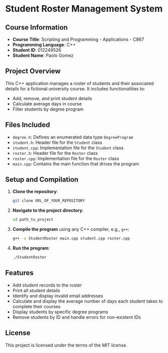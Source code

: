 # Student Roster Management System

## Course Information
- **Course Title**: Scripting and Programming - Applications - C867
- **Programming Language**: C++
- **Student ID**: 012249526
- **Student Name**: Paolo Gomez

## Project Overview
This C++ application manages a roster of students and their associated details for a fictional university course. It includes functionalities to:
- Add, remove, and print student details
- Calculate average days in course
- Filter students by degree program

## Files Included
- `degree.h`: Defines an enumerated data type `DegreeProgram`
- `student.h`: Header file for the `Student` class
- `student.cpp`: Implementation file for the `Student` class
- `roster.h`: Header file for the `Roster` class
- `roster.cpp`: Implementation file for the `Roster` class
- `main.cpp`: Contains the main function that drives the program

## Setup and Compilation
1. **Clone the repository**:
   ```bash
   git clone URL_OF_YOUR_REPOSITORY
   ```
2. **Navigate to the project directory**:
   ```bash
   cd path_to_project
   ```
3. **Compile the program** using any C++ compiler, e.g., `g++`:
   ```bash
   g++ -o StudentRoster main.cpp student.cpp roster.cpp
   ```
4. **Run the program**:
   ```bash
   ./StudentRoster
   ```

## Features
- Add student records to the roster
- Print all student details
- Identify and display invalid email addresses
- Calculate and display the average number of days each student takes to complete their courses
- Display students by specific degree programs
- Remove students by ID and handle errors for non-existent IDs

## License
This project is licensed under the terms of the MIT license.

